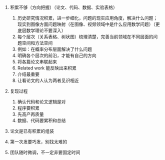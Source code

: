 1. 积累不够（方向把握）（论文、代码、数据、实验表格）

	1. 历史研究情况积累，进一步细化，问题的现实应用角度，解决什么问题；现实到图像方面问题映射（在图像、视频领域中是什么应用数学问题）（更底层数学理论不要深入）
	2. 每个层次（关系表格、树状图）梳理清楚，完善当前领域在不同层面的问题空间和方法空间
	3. 例如：在概率分布层面解决了什么问题
	4. 明确各个层次的前沿，才能有自己的方向
	5. 将各篇论文串联起来
	6. Related work 能反映出来积累
	7. 介绍最重要
	8. 让看论文的人认为两者见识相近

2. 复现过程
	1. 确认代码和论文逻辑是对
	2. 程序要积累
	3. 先高产再质量
	4. 数据、代码要累积和总结

3. 论文是已有积累的组装

4. 第一次发要巧发，别找太难的

5. 团队随时微调，不一定非要固定时间